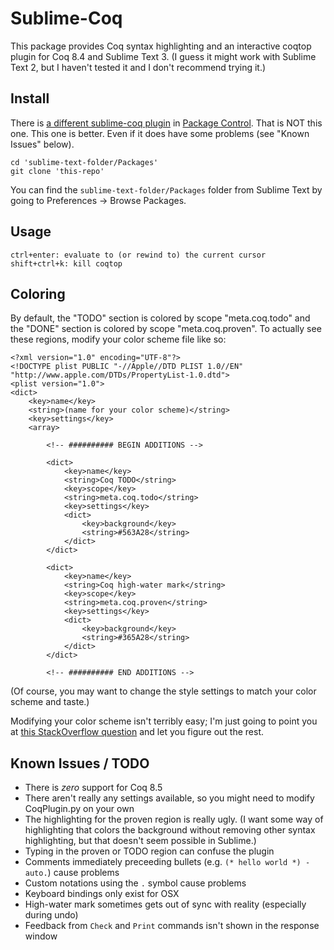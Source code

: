 # Sublime-Coq

This package provides Coq syntax highlighting and an interactive coqtop plugin for Coq 8.4 and Sublime Text 3. (I guess it might work with Sublime Text 2, but I haven't tested it and I don't recommend trying it.)

## Install

There is [a different sublime-coq plugin](https://github.com/mkolosick/Sublime-Coq) in [Package Control](https://sublime.wbond.net/). That is NOT this one. This one is better. Even if it does have some problems (see "Known Issues" below).

```
cd 'sublime-text-folder/Packages'
git clone 'this-repo'
```

You can find the `sublime-text-folder/Packages` folder from Sublime Text by going to Preferences -> Browse Packages.

## Usage

```
ctrl+enter: evaluate to (or rewind to) the current cursor
shift+ctrl+k: kill coqtop
```

## Coloring

By default, the "TODO" section is colored by scope "meta.coq.todo" and the "DONE" section is colored by scope "meta.coq.proven". To actually see these regions, modify your color scheme file like so:

```
<?xml version="1.0" encoding="UTF-8"?>
<!DOCTYPE plist PUBLIC "-//Apple//DTD PLIST 1.0//EN" "http://www.apple.com/DTDs/PropertyList-1.0.dtd">
<plist version="1.0">
<dict>
    <key>name</key>
    <string>(name for your color scheme)</string>
    <key>settings</key>
    <array>

        <!-- ########## BEGIN ADDITIONS -->

        <dict>
            <key>name</key>
            <string>Coq TODO</string>
            <key>scope</key>
            <string>meta.coq.todo</string>
            <key>settings</key>
            <dict>
                <key>background</key>
                <string>#563A28</string>
            </dict>
        </dict>

        <dict>
            <key>name</key>
            <string>Coq high-water mark</string>
            <key>scope</key>
            <string>meta.coq.proven</string>
            <key>settings</key>
            <dict>
                <key>background</key>
                <string>#365A28</string>
            </dict>
        </dict>

        <!-- ########## END ADDITIONS -->
```

(Of course, you may want to change the style settings to match your color scheme and taste.)

Modifying your color scheme isn't terribly easy; I'm just going to point you at [this StackOverflow question](https://stackoverflow.com/questions/18746993/how-do-i-edit-the-solarized-light-theme-in-sublime-text-3) and let you figure out the rest.

## Known Issues / TODO

 - There is _zero_ support for Coq 8.5
 - There aren't really any settings available, so you might need to modify CoqPlugin.py on your own
 - The highlighting for the proven region is really ugly. (I want some way of highlighting that colors the background without removing other syntax highlighting, but that doesn't seem possible in Sublime.)
 - Typing in the proven or TODO region can confuse the plugin
 - Comments immediately preceeding bullets (e.g. `(* hello world *) - auto.`) cause problems
 - Custom notations using the `.` symbol cause problems
 - Keyboard bindings only exist for OSX
 - High-water mark sometimes gets out of sync with reality (especially during undo)
 - Feedback from `Check` and `Print` commands isn't shown in the response window
